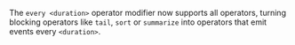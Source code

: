 The `every <duration>` operator modifier now supports all operators, turning
blocking operators like `tail`, `sort` or `summarize` into operators that emit
events every `<duration>`.

